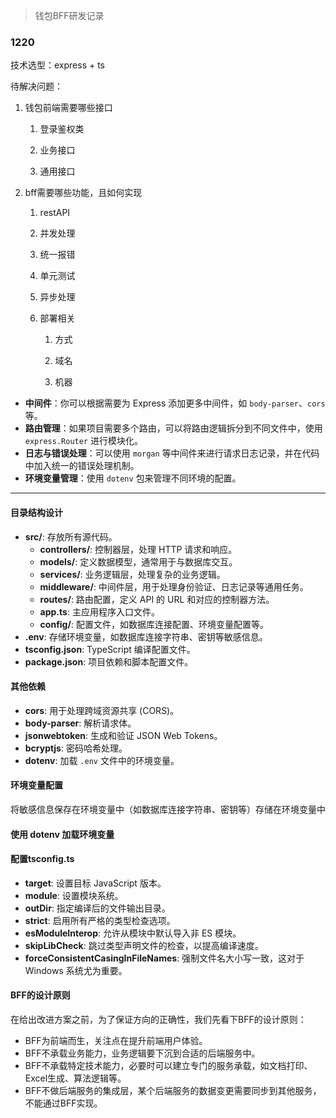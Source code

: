 > 钱包BFF研发记录

### 1220

技术选型：express + ts

待解决问题：

1. 钱包前端需要哪些接口
   
   1. 登录鉴权类
   
   2. 业务接口
   
   3. 通用接口

2. bff需要哪些功能，且如何实现
   
   1. restAPI
   
   2. 并发处理
   
   3. 统一报错
   
   4. 单元测试
   
   5. 异步处理
   
   6. 部署相关
      
      1. 方式
      
      2. 域名
      
      3. 机器
- **中间件**：你可以根据需要为 Express 添加更多中间件，如 `body-parser`、`cors` 等。
- **路由管理**：如果项目需要多个路由，可以将路由逻辑拆分到不同文件中，使用 `express.Router` 进行模块化。
- **日志与错误处理**：可以使用 `morgan` 等中间件来进行请求日志记录，并在代码中加入统一的错误处理机制。
- **环境变量管理**：使用 `dotenv` 包来管理不同环境的配置。

---

#### 目录结构设计

- **src/**: 存放所有源代码。
  - **controllers/**: 控制器层，处理 HTTP 请求和响应。
  - **models/**: 定义数据模型，通常用于与数据库交互。
  - **services/**: 业务逻辑层，处理复杂的业务逻辑。
  - **middleware/**: 中间件层，用于处理身份验证、日志记录等通用任务。
  - **routes/**: 路由配置，定义 API 的 URL 和对应的控制器方法。
  - **app.ts**: 主应用程序入口文件。
  - **config/**: 配置文件，如数据库连接配置、环境变量配置等。
- **.env**: 存储环境变量，如数据库连接字符串、密钥等敏感信息。
- **tsconfig.json**: TypeScript 编译配置文件。
- **package.json**: 项目依赖和脚本配置文件。

#### 其他依赖

- **cors**: 用于处理跨域资源共享 (CORS)。
- **body-parser**: 解析请求体。
- **jsonwebtoken**: 生成和验证 JSON Web Tokens。
- **bcryptjs**: 密码哈希处理。
- **dotenv**: 加载 `.env` 文件中的环境变量。

#### 环境变量配置

将敏感信息保存在环境变量中（如数据库连接字符串、密钥等）存储在环境变量中

#### 使用 dotenv 加载环境变量




#### 配置tsconfig.ts

- **target**: 设置目标 JavaScript 版本。
- **module**: 设置模块系统。
- **outDir**: 指定编译后的文件输出目录。
- **strict**: 启用所有严格的类型检查选项。
- **esModuleInterop**: 允许从模块中默认导入非 ES 模块。
- **skipLibCheck**: 跳过类型声明文件的检查，以提高编译速度。
- **forceConsistentCasingInFileNames**: 强制文件名大小写一致，这对于 Windows 系统尤为重要。



#### BFF的设计原则

在给出改进方案之前，为了保证方向的正确性，我们先看下BFF的设计原则：

- BFF为前端而生，关注点在提升前端用户体验。
- BFF不承载业务能力，业务逻辑要下沉到合适的后端服务中。
- BFF不承载特定技术能力，必要时可以建立专门的服务承载，如文档打印、Excel生成、算法逻辑等。
- BFF不做后端服务的集成层，某个后端服务的数据变更需要同步到其他服务，不能通过BFF实现。


